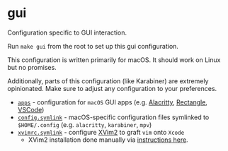 # gui

Configuration specific to GUI interaction.

Run `make gui` from the root to set up this gui configuration.

This configuration is written primarily for macOS. It should work on Linux but no promises.

Additionally, parts of this configuration (like Karabiner) are extremely opinionated. Make sure to adjust any configuration to your preferences.

- [`apps`](./apps) - configuration for `macOS` GUI apps (e.g. [Alacritty](https://github.com/alacritty/alacritty), [Rectangle](https://github.com/rxhanson/Rectangle), [VSCode](https://github.com/microsoft/vscode))
- [`config.symlink`](./config.symlink) - macOS-specific configuration files symlinked to `$HOME/.config` (e.g. `alacritty`, `karabiner`, `mpv`)
- [`xvimrc.symlink`](./xvimrc.symlink) - configure [XVim2](https://github.com/XVimProject/XVim2) to graft `vim` onto `Xcode`
  - XVim2 installation done manually via [instructions here](https://github.com/XVimProject/XVim2#install).
